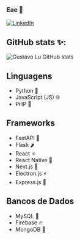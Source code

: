 ### Eae 👋

[![LinkedIn](https://img.shields.io/badge/LinkedIn-%230077B5.svg?logo=linkedin&logoColor=white)](https://www.linkedin.com/in/gustavo-lu-6b9236217/) 
## GitHub stats ✨:
![Gustavo Lu GitHub stats](https://github-readme-stats.vercel.app/api?username=Gustavo-Lu&show_icons=true&theme=radical)

## Linguagens

- Python 🐍
- JavaScript (JS) 🌐
- PHP 🐘

## Frameworks

- FastAPI 🚀
- Flask 🌶️
- React ⚛️
- React Native 📱
- Next.js 🔺
- Electron.js ⚡
- Express.js 🚂

## Bancos de Dados

- MySQL 🐬
- Firebase 🔥
- MongoDB 🍃

